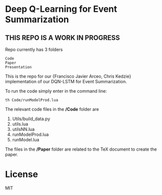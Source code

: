 # Deep Q-Learning for Event Summarization

## THIS REPO IS A WORK IN PROGRESS

Repo currently has 3 folders

    Code
    Paper
    Presentation

This is the repo for our {Francisco Javier Arceo, Chris Kedzie} implementation 
of our DQN-LSTM for Event Summarization. 

To run the code simply enter in the command line:

    th Code/runModelProd.lua

The relevant code files in the **/Code** folder are

1. Utils/build_data.py
2. utils.lua
3. utilsNN.lua
4. runModelProd.lua
5. runModel.lua

The files in the **/Paper** folder are related to the TeX document to create the paper.


# License

MIT

